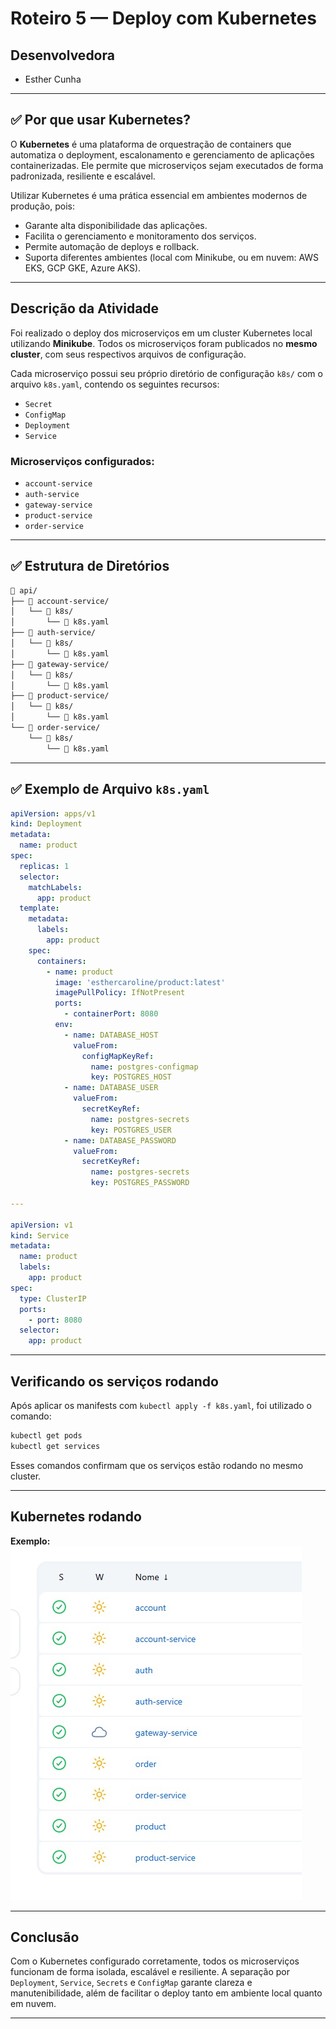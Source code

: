 # Roteiro 5 — Deploy com Kubernetes

## Desenvolvedora

- Esther Cunha

---

## ✅ Por que usar Kubernetes?

O **Kubernetes** é uma plataforma de orquestração de containers que automatiza o deployment, escalonamento e gerenciamento de aplicações containerizadas. Ele permite que microserviços sejam executados de forma padronizada, resiliente e escalável.

Utilizar Kubernetes é uma prática essencial em ambientes modernos de produção, pois:

- Garante alta disponibilidade das aplicações.
- Facilita o gerenciamento e monitoramento dos serviços.
- Permite automação de deploys e rollback.
- Suporta diferentes ambientes (local com Minikube, ou em nuvem: AWS EKS, GCP GKE, Azure AKS).

---

## Descrição da Atividade

Foi realizado o deploy dos microserviços em um cluster Kubernetes local utilizando **Minikube**. Todos os microserviços foram publicados no **mesmo cluster**, com seus respectivos arquivos de configuração.

Cada microserviço possui seu próprio diretório de configuração `k8s/` com o arquivo `k8s.yaml`, contendo os seguintes recursos:

- `Secret`
- `ConfigMap`
- `Deployment`
- `Service`

### Microserviços configurados:

- `account-service`
- `auth-service`
- `gateway-service`
- `product-service`
- `order-service`

---

## ✅ Estrutura de Diretórios

```bash
📁 api/
├── 📁 account-service/
│   └── 📁 k8s/
│       └── 📄 k8s.yaml
├── 📁 auth-service/
│   └── 📁 k8s/
│       └── 📄 k8s.yaml
├── 📁 gateway-service/
│   └── 📁 k8s/
│       └── 📄 k8s.yaml
├── 📁 product-service/
│   └── 📁 k8s/
│       └── 📄 k8s.yaml
└── 📁 order-service/
    └── 📁 k8s/
        └── 📄 k8s.yaml
```

---

## ✅ Exemplo de Arquivo `k8s.yaml`

```yaml
apiVersion: apps/v1
kind: Deployment
metadata:
  name: product
spec:
  replicas: 1
  selector:
    matchLabels:
      app: product
  template:
    metadata:
      labels:
        app: product
    spec:
      containers:
        - name: product
          image: 'esthercaroline/product:latest'
          imagePullPolicy: IfNotPresent
          ports:
            - containerPort: 8080
          env:
            - name: DATABASE_HOST
              valueFrom:
                configMapKeyRef:
                  name: postgres-configmap
                  key: POSTGRES_HOST
            - name: DATABASE_USER
              valueFrom:
                secretKeyRef:
                  name: postgres-secrets
                  key: POSTGRES_USER
            - name: DATABASE_PASSWORD
              valueFrom:
                secretKeyRef:
                  name: postgres-secrets
                  key: POSTGRES_PASSWORD

---

apiVersion: v1
kind: Service
metadata:
  name: product
  labels:
    app: product
spec:
  type: ClusterIP
  ports:
    - port: 8080
  selector:
    app: product
```

---

## Verificando os serviços rodando

Após aplicar os manifests com `kubectl apply -f k8s.yaml`, foi utilizado o comando:

```bash
kubectl get pods
kubectl get services
```

Esses comandos confirmam que os serviços estão rodando no mesmo cluster.

---

## Kubernetes rodando

**Exemplo:**  
![](imagens/kubernetes.png)

---

## Conclusão

Com o Kubernetes configurado corretamente, todos os microserviços funcionam de forma isolada, escalável e resiliente. A separação por `Deployment`, `Service`, `Secrets` e `ConfigMap` garante clareza e manutenibilidade, além de facilitar o deploy tanto em ambiente local quanto em nuvem.

---